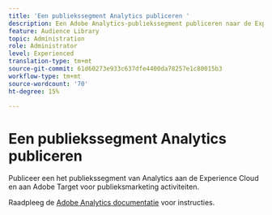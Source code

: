 ```yaml
---
title: 'Een publiekssegment Analytics publiceren '
description: Een Adobe Analytics-publiekssegment publiceren naar de Experience Cloud en naar Adobe Target voor marketingactiviteiten voor het publiek.
feature: Audience Library
topic: Administration
role: Administrator
level: Experienced
translation-type: tm+mt
source-git-commit: 61d60273e933c637dfe4400da78257e1c80015b3
workflow-type: tm+mt
source-wordcount: '70'
ht-degree: 15%

---
```



# Een publiekssegment Analytics publiceren

Publiceer een het publiekssegment van Analytics aan de Experience Cloud en aan Adobe Target voor publieksmarketing activiteiten.

Raadpleeg de [Adobe Analytics documentatie](https://docs.adobe.com/content/help/en/analytics/components/segmentation/segmentation-workflow/seg-publish.html) voor instructies.
